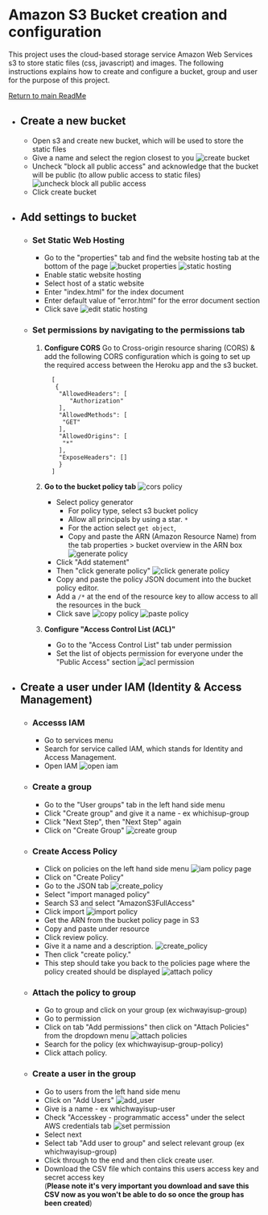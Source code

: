 # Amazon S3 Bucket creation and configuration

This project uses the cloud-based storage service Amazon Web Services s3 to store static files (css, javascript) and images. The following instructions explains how to create and configure a bucket, group and user for the purpose of this project.

[Return to main ReadMe](/README.md#create-amazon-aws-s3-bucket)

- ## **Create a new bucket**
  - Open s3 and create new bucket, which will be used to store the static files
  - Give a name and select the region closest to you 
    ![create bucket](screenshots/1_amazon_create_bucket.png)
  - Uncheck "block all public access" and acknowledge that the bucket will be public (to allow public access to static files)
    ![uncheck block all public access](screenshots/2_amazon_make_public.png)
  - Click create bucket


- ## **Add settings to bucket**

  - ### **Set Static Web Hosting**
    - Go to the "properties" tab and find the website hosting tab at the bottom of the page
      ![bucket properties](screenshots/3_bucket_properties.png)
      ![static hosting](screenshots/4_static_hosting.png)
    - Enable static website hosting
    - Select host of a static website
    - Enter "index.html" for the index document
    - Enter default value of "error.html" for the error document section
    - Click save
      ![edit static hosting](screenshots/5_edit_static_hosting.png)
   
   - ### **Set permissions by navigating to the permissions tab**
   
      1. **Configure CORS**
      Go to Cross-origin resource sharing (CORS) & add the following CORS configuration which is going to set up the required access between the Heroku app and the s3 bucket.
	       ```
	         [
  		      {
      		   "AllowedHeaders": [
          		  "Authorization"
      		   ],
      		   "AllowedMethods": [
          		"GET"
      		   ],
      		   "AllowedOrigins": [
          		"*"
      		   ],
      		   "ExposeHeaders": []
  		       }
	         ]
	       ```
	   
      2. **Go to the bucket policy tab**
	        ![cors policy](screenshots/6_cors_policy.png)
	        - Select policy generator
	        	- For policy type, select s3 bucket policy
          		- Allow all principals by using a star. ```*```
          		- For the action select ```get object```, 
          		- Copy and paste the ARN (Amazon Resource Name) from the tab properties > bucket overview in the ARN box
                 ![generate policy](screenshots/7_generate_policy.png)
          	- Click "Add statement"
          	- Then "click generate policy"
              ![click generate policy](screenshots/8_click_generate_policy.png)
          	- Copy and paste the policy JSON document into the bucket policy editor.
          	- Add a ```/*``` at the end of the resource key to allow access to all the resources in the buck
          	- Click save
              ![copy policy](screenshots/9_copy_policy.png)
              ![paste policy](screenshots/10_paste_policy_star.png)
	    
       3. **Configure "Access Control List (ACL)"**
          - Go to the "Access Control List" tab under permission
          - Set the list of objects permission for everyone under the "Public Access" section
            ![acl permission](screenshots/11_permission_acl.png)

- ## **Create a user under IAM (Identity & Access Management)**

  - ### **Accesss IAM**
    - Go to services menu 
    - Search for service called IAM, which stands for Identity and Access Management.
    - Open IAM
      ![open iam](screenshots/12_iam.png)
      
  - ### **Create a group**
    - Go to the "User groups" tab in the left hand side menu
    - Click "Create group" and give it a name - ex whichisup-group
    - Click "Next Step", then "Next Step" again 
    - Click on "Create Group"
      ![create group](screenshots/13_iam_create_group.png)
      
  - ### **Create Access Policy**
    - Click on policies on the left hand side menu
      ![iam policy page](screenshots/14_iam_policy_page.png)
    - Click on "Create Policy"
    - Go to the JSON tab
      ![create_policy](screenshots/15_iam_create_policy.png)
    - Select "import managed policy"
    - Search S3 and select "AmazonS3FullAccess"
    - Click import
      ![import policy](screenshots/16_iam_import_policy.png)
    - Get the ARN from the bucket policy page in S3
    - Copy and paste under resource
    - Click review policy.
    - Give it a name and a description.
      ![create_policy](screenshots/17_create_policy.png)
    - Then click "create policy."
    - This step should take you back to the policies page where the policy created should be displayed
      ![attach policy](screenshots/18_attach_policy.png)
  
  - ### **Attach the policy to group**
    - Go to group and click on your group (ex wichwayisup-group)
    - Go to permission
    - Click on tab "Add permissions" then click on "Attach Policies" from the dropdown menu
      ![attach policies](screenshots/19_attach_policy_group.png)
    - Search for the policy (ex whichwayisup-group-policy)
    - Click attach policy.
  
  - ### **Create a user in the group**
    - Go to users from the left hand side menu 
    - Click on "Add Users"
      ![add_user](screenshots/20_create_user.png)
    - Give is a name - ex whichwayisup-user
    - Check "Accesskey - programmatic access" under the  select AWS credentials tab
      ![set permission](screenshots/21_set_permission.png)
    - Select next
    - Select tab "Add user to group" and select relevant group (ex whichwayisup-group)
    - Click through to the end and then click create user.
    - Download the CSV file which contains this users access key and secret access key    
      (**Please note it's very important you download and save this CSV now as you won't be able to do so once the group has been created**)
